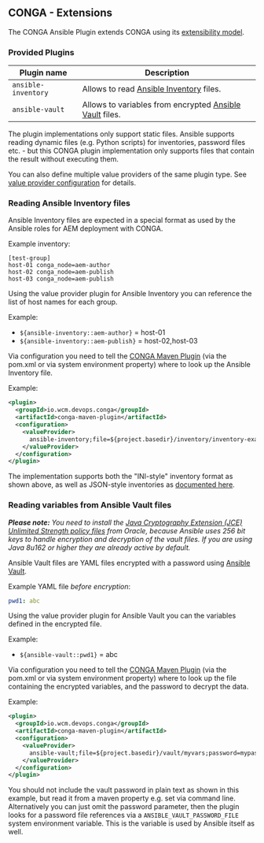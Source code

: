## CONGA - Extensions

The CONGA Ansible Plugin extends CONGA using its [extensibility model][conga-extensibility].


### Provided Plugins

| Plugin name         | Description
|---------------------|-------------
| `ansible-inventory` | Allows to read [Ansible Inventory][ansible-inventory] files.
| `ansible-vault`     | Allows to variables from encrypted [Ansible Vault][ansible-vault] files.


The plugin implementations only support static files. Ansible supports reading dynamic files (e.g. Python scripts) for inventories, password files etc. - but this CONGA plugin implementation only supports files that contain the result without executing them.

You can also define multiple value providers of the same plugin type. See [value provider configuration][conga-maven-plugin-valueprovider] for details.


### Reading Ansible Inventory files

Ansible Inventory files are expected in a special format as used by the Ansible roles for AEM deployment with CONGA.

Example inventory:

```
[test-group]
host-01 conga_node=aem-author
host-02 conga_node=aem-publish
host-03 conga_node=aem-publish
```

Using the value provider plugin for Ansible Inventory you can reference the list of host names for each group.

Example:

* `${ansible-inventory::aem-author}` = host-01
* `${ansible-inventory::aem-publish}` = host-02,host-03

Via configuration you need to tell the [CONGA Maven Plugin][conga-maven-plugin] (via the pom.xml or via system environment property) where to look up the Ansible Inventory file.

Example:

```xml
<plugin>
  <groupId>io.wcm.devops.conga</groupId>
  <artifactId>conga-maven-plugin</artifactId>
  <configuration>
    <valueProvider>
      ansible-inventory;file=${project.basedir}/inventory/inventory-example
    </valueProvider>
  </configuration>
</plugin>
```

The implementation supports both the "INI-style" inventory format as shown above, as well as JSON-style inventories as [documented here][ansible-inventory-developing].


### Reading variables from Ansible Vault files

_**Please note:** You need to install the [Java Cryptography Extension (JCE) Unlimited Strength policy files][jce-policy] from Oracle, because Ansible uses 256 bit keys to handle encryption and decryption of the vault files. If you are using Java 8u162 or higher they are already active by default._

Ansible Vault files are YAML files encrypted with a password using [Ansible Vault][ansible-vault].

Example YAML file *before encryption*:

```yaml
pwd1: abc
```

Using the value provider plugin for Ansible Vault you can the variables defined in the encrypted file.

Example:

* `${ansible-vault::pwd1}` = abc

Via configuration you need to tell the [CONGA Maven Plugin][conga-maven-plugin] (via the pom.xml or via system environment property) where to look up the file containing the encrypted variables, and the password to decrypt the data.

Example:

```xml
<plugin>
  <groupId>io.wcm.devops.conga</groupId>
  <artifactId>conga-maven-plugin</artifactId>
  <configuration>
    <valueProvider>
      ansible-vault;file=${project.basedir}/vault/myvars;password=mypassword
    </valueProvider>
  </configuration>
</plugin>
```

You should not include the vault password in plain text as shown in this example, but read it from a maven property e.g. set via command line. Alternatively you can just omit the password parameter, then the plugin looks for a password file references via a `ANSIBLE_VAULT_PASSWORD_FILE` system environment variable. This is the variable is used by Ansible itself as well.


[conga-extensibility]: http://devops.wcm.io/conga/extensibility.html
[ansible-inventory]: http://docs.ansible.com/ansible/latest/intro_inventory.html
[ansible-inventory-developing]: http://docs.ansible.com/ansible/latest/dev_guide/developing_inventory.html
[ansible-vault]: https://docs.ansible.com/ansible/latest/vault.html
[conga-maven-plugin]: http://devops.wcm.io/conga/tooling/conga-maven-plugin/plugin-info.html
[conga-maven-plugin-valueprovider]: http://devops.wcm.io/conga/tooling/conga-maven-plugin/generate-mojo.html#valueProvider
[jce-policy]: http://www.oracle.com/technetwork/java/javase/downloads/jce8-download-2133166.html
